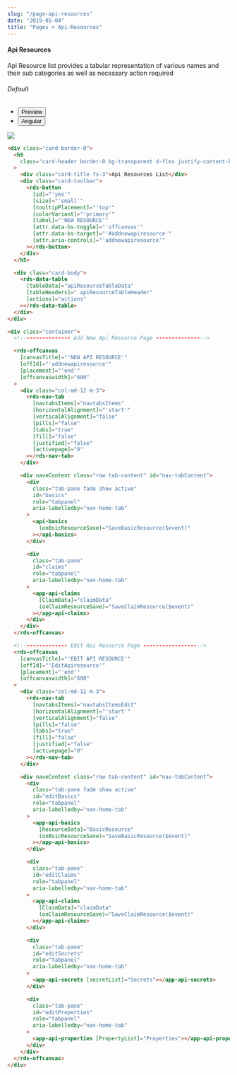 ```yaml
---
slug: "/page-api-resources"
date: "2019-05-04"
title: "Pages > Api-Resources"
---
```

<!-- CSS only -->
<link href="https://cdn.jsdelivr.net/npm/bootstrap@5.1.3/dist/css/bootstrap.min.css" rel="stylesheet" integrity="sha384-1BmE4kWBq78iYhFldvKuhfTAU6auU8tT94WrHftjDbrCEXSU1oBoqyl2QvZ6jIW3" crossorigin="anonymous">
<link rel="stylesheet" href="../assets/css/style-elements.css">

#### Api Resources

<p>Api Resource list provides a tabular representation of various names and their sub categories as well as necessary action required </p>
<section class="py-4">   
    <h6>Default</h6>                                                                                       
    <div class="py-3">
      <div class="cust-tabs">
        <ul class="nav nav-tabs" id="myTab" role="tablist">
          <li class="nav-item" role="presentation">
            <button class="nav-link active" id="PreviewBasic-tab" data-bs-toggle="tab" data-bs-target="#PreviewBasic" type="button" role="tab" aria-controls="PreviewBasic" aria-selected="true">Preview </button>
          </li>
          <li class="nav-item" role="presentation">
            <button class="nav-link" id="AngularBasic-tab" data-bs-toggle="tab" data-bs-target="#AngularBasic" type="button" role="tab" aria-controls="AngularBasic" aria-selected="false"><i class="bi bi-code-slash" style="font-size:1.0rem"></i>Angular</button>
          </li>
        </ul>
      </div>
      <div class="tab-content card border" id="myTabContent">
        <div class="tab-pane fade show active" id="PreviewBasic" role="tabpanel" aria-labelledby="PreviewBasic-tab">
         <div class="contents  p-5">
              <div class="row">
              <!-- <img src="https://raw.githubusercontent.com/Wai-Technologies/raaghu/main/raaghu-mfe/assets/Edit-Language-Text.png" alt="color"> -->
              <img src="/images/api-resources.png" class="">
           </div>
                       
  </div>
        </div>
        <div class="tab-pane fade show" id="AngularBasic" role="tabpanel" aria-labelledby="AngularBasic-tab">
          <div class="contents bg-code">
<div class="row m-0">

```html
<div class="card border-0">
  <h5
    class="card-header border-0 bg-transparent d-flex justify-content-between"
  >
    <div class="card-title fs-3">Api Resources List</div>
    <div class="card-toolbar">
      <rds-button
        [id]="'yes'"
        [size]="'small'"
        [tooltipPlacement]="'top'"
        [colorVariant]="'primary'"
        [label]="'NEW RESOURCE'"
        [attr.data-bs-toggle]="'offcanvas'"
        [attr.data-bs-target]="'#addnewapiresource'"
        [attr.aria-controls]="'addnewapiresource'"
      ></rds-button>
    </div>
  </h5>

  <div class="card-body">
    <rds-data-table
      [tableData]="apiResourceTableData"
      [tableHeaders]=" apiResourceTableHeader"
      [actions]="actions"
    ></rds-data-table>
  </div>
</div>

<div class="container">
  <!---------------- Add New Api Resource Page ---------------->

  <rds-offcanvas
    [canvasTitle]="'NEW API RESOURCE'"
    [offId]="'addnewapiresource'"
    [placement]="'end'"
    [offcanvaswidth]="600"
  >
    <div class="col-md-12 m-3">
      <rds-nav-tab
        [navtabsItems]="navtabsItems"
        [horizontalAlignment]="'start'"
        [verticalAlignment]="false"
        [pills]="false"
        [tabs]="true"
        [fill]="false"
        [justified]="false"
        [activepage]="0"
      ></rds-nav-tab>
    </div>

    <div naveContent class="row tab-content" id="nav-tabContent">
      <div
        class="tab-pane fade show active"
        id="basics"
        role="tabpanel"
        aria-labelledby="nav-home-tab"
      >
        <api-basics
          (onBsicResourceSave)="SaveBasicResource($event)"
        ></api-basics>
      </div>

      <div
        class="tab-pane"
        id="claims"
        role="tabpanel"
        aria-labelledby="nav-home-tab"
      >
        <app-api-claims
          [ClaimData]="claimData"
          (onClaimResourceSave)="SaveClaimResource($event)"
        ></app-api-claims>
      </div>
    </div>
  </rds-offcanvas>

  <!--------------- Edit Api Resource Page ------------------->
  <rds-offcanvas
    [canvasTitle]="'EDIT API RESOURCE'"
    [offId]="'EditApiresource'"
    [placement]="'end'"
    [offcanvaswidth]="600"
  >
    <div class="col-md-12 m-3">
      <rds-nav-tab
        [navtabsItems]="navtabsItemsEdit"
        [horizontalAlignment]="'start'"
        [verticalAlignment]="false"
        [pills]="false"
        [tabs]="true"
        [fill]="false"
        [justified]="false"
        [activepage]="0"
      ></rds-nav-tab>
    </div>

    <div naveContent class="row tab-content" id="nav-tabContent">
      <div
        class="tab-pane fade show active"
        id="editBasics"
        role="tabpanel"
        aria-labelledby="nav-home-tab"
      >
        <app-api-basics
          [ResourceData]="BasicResource"
          (onBsicResourceSave)="SaveBasicResource($event)"
        ></app-api-basics>
      </div>

      <div
        class="tab-pane"
        id="editClaims"
        role="tabpanel"
        aria-labelledby="nav-home-tab"
      >
        <app-api-claims
          [ClaimData]="claimData"
          (onClaimResourceSave)="SaveClaimResource($event)"
        ></app-api-claims>
      </div>

      <div
        class="tab-pane"
        id="editSecrets"
        role="tabpanel"
        aria-labelledby="nav-home-tab"
      >
        <app-api-secrets [secretList]="Secrets"></app-api-secrets>
      </div>

      <div
        class="tab-pane"
        id="editProperties"
        role="tabpanel"
        aria-labelledby="nav-home-tab"
      >
        <app-api-properties [PropertyList]="Properties"></app-api-properties>
      </div>
    </div>
  </rds-offcanvas>
</div>
```
</div>
</div>
  </div>
        </div>
      </div>
    </div>
  </section>
  
